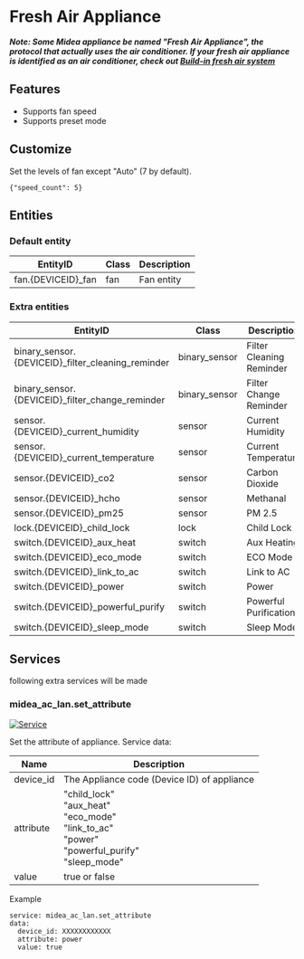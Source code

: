 # Fresh Air Appliance

***Note: Some Midea appliance be named "Fresh Air Appliance", the protocol that actually uses the air conditioner. If your fresh air appliance is identified as an air conditioner, check out [Build-in fresh air system](CE.md#Build-in%20fresh%20air%20system)***

## Features
- Supports fan speed
- Supports preset mode

## Customize

Set the levels of fan except "Auto" (7 by default).

```
{"speed_count": 5}
```

## Entities
### Default entity
EntityID | Class | Description
--- | --- | ---
fan.{DEVICEID}_fan | fan | Fan entity

### Extra entities

EntityID | Class | Description
--- | --- | ---
binary_sensor.{DEVICEID}_filter_cleaning_reminder | binary_sensor | Filter Cleaning Reminder
binary_sensor.{DEVICEID}_filter_change_reminder | binary_sensor | Filter Change Reminder
sensor.{DEVICEID}_current_humidity | sensor | Current Humidity
sensor.{DEVICEID}_current_temperature | sensor | Current Temperature
sensor.{DEVICEID}_co2 | sensor | Carbon Dioxide
sensor.{DEVICEID}_hcho | sensor | Methanal
sensor.{DEVICEID}_pm25 | sensor | PM 2.5
lock.{DEVICEID}_child_lock | lock | Child Lock
switch.{DEVICEID}_aux_heat | switch | Aux Heating
switch.{DEVICEID}_eco_mode | switch | ECO Mode
switch.{DEVICEID}_link_to_ac | switch | Link to AC
switch.{DEVICEID}_power | switch | Power
switch.{DEVICEID}_powerful_purify | switch | Powerful Purification
switch.{DEVICEID}_sleep_mode | switch | Sleep Mode




## Services
following extra services will be made

### midea_ac_lan.set_attribute

[![Service](https://my.home-assistant.io/badges/developer_call_service.svg)](https://my.home-assistant.io/redirect/developer_call_service/?service=midea_ac_lan.set_attribute)

Set the attribute of appliance. Service data:

Name | Description
--- | ---
device_id | The Appliance code (Device ID) of appliance
attribute | "child_lock"<br/>"aux_heat"<br/>"eco_mode"<br/>"link_to_ac"<br/>"power"<br/>"powerful_purify"<br/>"sleep_mode"
value | true or false


Example
```
service: midea_ac_lan.set_attribute
data:
  device_id: XXXXXXXXXXXX
  attribute: power
  value: true
```
